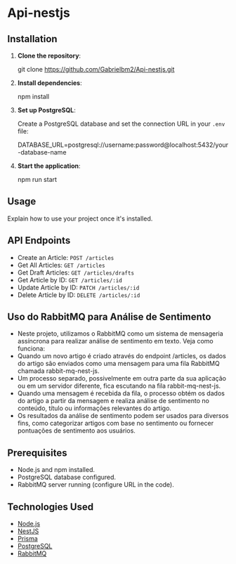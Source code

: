
# Api-nestjs

## Installation

1. **Clone the repository**:

   git clone https://github.com/Gabrielbm2/Api-nestjs.git

2. **Install dependencies**:

   npm install

3. **Set up PostgreSQL**:

   Create a PostgreSQL database and set the connection URL in your `.env` file:

   DATABASE_URL=postgresql://username:password@localhost:5432/your-database-name

4. **Start the application**:

   npm run start

## Usage

Explain how to use your project once it's installed.

## API Endpoints

- Create an Article: `POST /articles`
- Get All Articles: `GET /articles`
- Get Draft Articles: `GET /articles/drafts`
- Get Article by ID: `GET /articles/:id`
- Update Article by ID: `PATCH /articles/:id`
- Delete Article by ID: `DELETE /articles/:id`

## Uso do RabbitMQ para Análise de Sentimento

- Neste projeto, utilizamos o RabbitMQ como um sistema de mensageria assíncrona para realizar análise de sentimento em texto. Veja como funciona:
- Quando um novo artigo é criado através do endpoint /articles, os dados do artigo são enviados como uma mensagem para uma fila RabbitMQ chamada rabbit-mq-nest-js.
- Um processo separado, possivelmente em outra parte da sua aplicação ou em um servidor diferente, fica escutando na fila rabbit-mq-nest-js.
- Quando uma mensagem é recebida da fila, o processo obtém os dados do artigo a partir da mensagem e realiza análise de sentimento no conteúdo, título ou informações relevantes do artigo.
- Os resultados da análise de sentimento podem ser usados para diversos fins, como categorizar artigos com base no sentimento ou fornecer pontuações de sentimento aos usuários.

## Prerequisites

- Node.js and npm installed.
- PostgreSQL database configured.
- RabbitMQ server running (configure URL in the code).

## Technologies Used

- [Node.js](https://nodejs.org/)
- [NestJS](https://nestjs.com/)
- [Prisma](https://www.prisma.io/)
- [PostgreSQL](https://www.postgresql.org/)
- [RabbitMQ](https://www.rabbitmq.com/)
